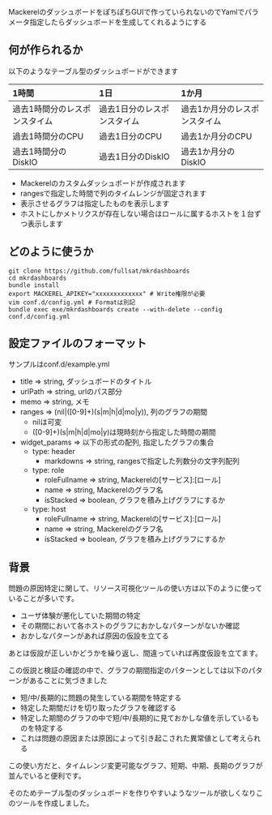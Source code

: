 MackerelのダッシュボードをぽちぽちGUIで作っていられないのでYamlでパラメータ指定したらダッシュボードを生成してくれるようにする

## 何が作られるか

以下のようなテーブル型のダッシュボードができます

|1時間|1日|1か月|
|:---|:---|:----|
|過去1時間分のレスポンスタイム|過去1日分のレスポンスタイム|過去1か月分のレスポンスタイム|
|過去1時間分のCPU|過去1日分のCPU|過去1か月分のCPU|
|過去1時間分のDiskIO|過去1日分のDiskIO|過去1か月分のDiskIO|

* Mackerelのカスタムダッシュボードが作成されます
* rangesで指定した時間で列のタイムレンジが固定されます
* 表示させるグラフは指定したものを表示します
* ホストにしかメトリクスが存在しない場合はロールに属するホストを１台ずつ表示します

## どのように使うか

```
git clone https://github.com/fullsat/mkrdashboards
cd mkrdashboards
bundle install
export MACKEREL_APIKEY="xxxxxxxxxxxxx" # Write権限が必要
vim conf.d/config.yml # Formatは別記
bundle exec exe/mkrdashboards create --with-delete --config conf.d/config.yml
```

## 設定ファイルのフォーマット

サンプルはconf.d/example.yml

* title => string, ダッシュボードのタイトル
* urlPath => string, urlのパス部分
* memo => string, メモ
* ranges => (nil|([0-9]+)(s|m|h|d|mo|y)), 列のグラフの期間
  * nilは可変
  * ([0-9]+)(s|m|h|d|mo|y)は現時刻から指定した時間の期間
* widget_params => 以下の形式の配列, 指定したグラフの集合
  * type: header
    * markdowns => string, rangesで指定した列数分の文字列配列
  * type: role
    * roleFullname => string, Mackerelの[サービス]:[ロール]
    * name => string, Mackerelのグラフ名
    * isStacked => boolean, グラフを積み上げグラフにするか
  * type: host
    * roleFullname => string, Mackerelの[サービス]:[ロール]
    * name => string, Mackerelのグラフ名
    * isStacked => boolean, グラフを積み上げグラフにするか


## 背景

問題の原因特定に関して、リソース可視化ツールの使い方は以下のように使っていることが多いです。

* ユーザ体験が悪化していた期間の特定
* その期間において各ホストのグラフにおかしなパターンがないか確認
* おかしなパターンがあれば原因の仮設を立てる

あとは仮設が正しいかどうかを繰り返し、間違っていれば再度仮設を立てます。

この仮説と検証の確認の中で、グラフの期間指定のパターンとしては以下のパターンがあることに気づきました

* 短/中/長期的に問題の発生している期間を特定する
* 特定した期間だけを切り取ったグラフを確認する
* 特定した期間のグラフの中で短/中/長期的に見ておかしな値を示しているものを特定する
* これは問題の原因または原因によって引き起こされた異常値として考えられる

この使い方だと、タイムレンジ変更可能なグラフ、短期、中期、長期のグラフが並んでいると便利です。

そのためテーブル型のダッシュボードを作りやすいようなツールが欲しくなりこのツールを作成しました。
